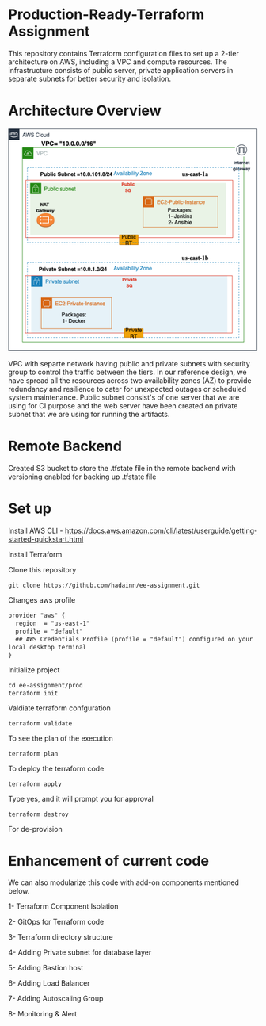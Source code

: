 # Production-Ready-Terraform Assignment
This repository contains Terraform configuration files to set up a 2-tier architecture on AWS, including a VPC and compute resources. The infrastructure consists of public server, private application servers in separate subnets for better security and isolation. 

# Architecture Overview
![Architecture](reference-architecture/reference-architecture.png)


VPC with separte network having public and private subnets with security group to control the traffic between the tiers. In our reference design, we have spread all the resources across two availability zones (AZ) to provide redundancy and resilience to cater for unexpected outages or scheduled system maintenance. Public subnet consist's of one server that we are using for CI purpose and the web server have been created on private subnet that we are using for running the artifacts.

# Remote Backend
 Created S3 bucket to store the .tfstate file in the remote backend with versioning enabled for backing up .tfstate file
 
# Set up
Install AWS CLI - https://docs.aws.amazon.com/cli/latest/userguide/getting-started-quickstart.html 
 
Install Terraform

Clone this repository
```
git clone https://github.com/hadainn/ee-assignment.git
```
Changes aws profile 
```
provider "aws" {
  region  = "us-east-1"
  profile = "default"  
  ## AWS Credentials Profile (profile = "default") configured on your local desktop terminal
}
```

Initialize project

```
cd ee-assignment/prod
terraform init
```
Valdiate terraform confguration

```
terraform validate
```
To see the plan of the execution

```
terraform plan
```
To deploy the terraform code

```
terraform apply 
```
Type yes, and it will prompt you for approval

```
terraform destroy
```
For de-provision 

# Enhancement of current code
We can also modularize this code with add-on components mentioned below.

1- Terraform Component Isolation

2- GitOps for Terraform code

3- Terraform directory structure

4- Adding Private subnet for database layer 

5- Adding Bastion host

6- Adding Load Balancer

7- Adding Autoscaling Group

8- Monitoring & Alert




